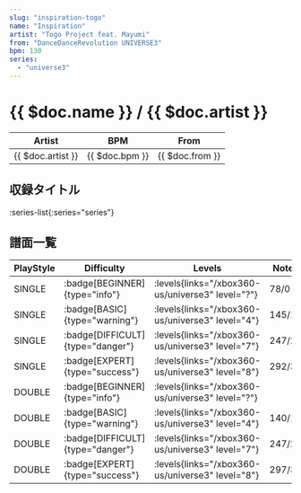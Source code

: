 ```yaml
---
slug: "inspiration-togo"
name: "Inspiration"
artist: "Togo Project feat. Mayumi"
from: "DanceDanceRevolution UNIVERSE3"
bpm: 130
series:
  - "universe3"
---
```


# {{ $doc.name }} / {{ $doc.artist }}

|Artist|BPM|From|
|------|---|----|
|{{ $doc.artist }}|{{ $doc.bpm }}|{{ $doc.from }}|

## 収録タイトル

:series-list{:series="series"}

## 譜面一覧

|PlayStyle|Difficulty|Levels|Notes|Movie|
|---------|----------|------|-----|-----|
|SINGLE| :badge[BEGINNER]{type="info"}| :levels{links="/xbox360-us/universe3" level="?"}|78/0||
|SINGLE| :badge[BASIC]{type="warning"}| :levels{links="/xbox360-us/universe3" level="4"}|145/10||
|SINGLE| :badge[DIFFICULT]{type="danger"}| :levels{links="/xbox360-us/universe3" level="7"}|247/21||
|SINGLE| :badge[EXPERT]{type="success"}| :levels{links="/xbox360-us/universe3" level="8"}|292/39||
|DOUBLE| :badge[BEGINNER]{type="info"}| :levels{links="/xbox360-us/universe3" level="?"}|||
|DOUBLE| :badge[BASIC]{type="warning"}| :levels{links="/xbox360-us/universe3" level="4"}|140/10||
|DOUBLE| :badge[DIFFICULT]{type="danger"}| :levels{links="/xbox360-us/universe3" level="7"}|247/22||
|DOUBLE| :badge[EXPERT]{type="success"}| :levels{links="/xbox360-us/universe3" level="8"}|297/37||
